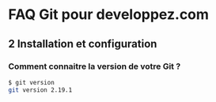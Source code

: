 # FAQ Git pour developpez.com

## 2 Installation et configuration

### Comment connaitre la version de votre Git ?

```bash
$ git version
git version 2.19.1
```
